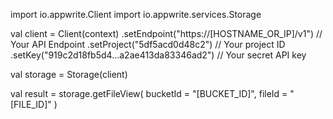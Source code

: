 import io.appwrite.Client
import io.appwrite.services.Storage

val client = Client(context)
    .setEndpoint("https://[HOSTNAME_OR_IP]/v1") // Your API Endpoint
    .setProject("5df5acd0d48c2") // Your project ID
    .setKey("919c2d18fb5d4...a2ae413da83346ad2") // Your secret API key

val storage = Storage(client)

val result = storage.getFileView(
    bucketId = "[BUCKET_ID]",
    fileId = "[FILE_ID]"
)
